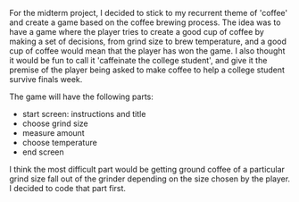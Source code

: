 For the midterm project, I decided to stick to my recurrent theme of 'coffee' and create a game based on the coffee brewing process. The idea was to have a game where the player tries to create a good cup of coffee by making a set of decisions, from grind size to brew temperature, and a good cup of coffee would mean that the player has won the game. I also thought it would be fun to call it 'caffeinate the college student', and give it the premise of the player being asked to make coffee to help a college student survive finals week. 

The game will have the following parts:
- start screen: instructions and title
- choose grind size
- measure amount
- choose temperature
- end screen

I think the most difficult part would be getting ground coffee of a particular grind size fall out of the grinder depending on the size chosen by the player. I decided to code that part first.
